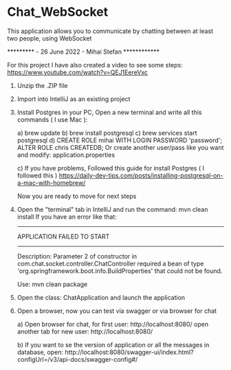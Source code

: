 # Chat_WebSocket
This application allows you to communicate by chatting between at least two people, using WebSocket




********* -  26 June 2022 -  Mihai Stefan ************

For this project I have also created a video to see some steps:
https://www.youtube.com/watch?v=QEJ1EereVxc



1) Unzip the .ZIP file

2) Import into IntelliJ as an existing project

3) Install Postgres in your PC, Open a new terminal and write all this commands ( I use Mac ):

   a) brew update
   b) brew install postgresql
   c) brew services start postgresql
   d) CREATE ROLE mihai WITH LOGIN PASSWORD 'password';
      ALTER ROLE chris CREATEDB;
      Or create another user/pass like you want and modify: application.properties

   c) If you have problems, Followed this guide for install Postgres  ( I followed this )
       https://daily-dev-tips.com/posts/installing-postgresql-on-a-mac-with-homebrew/

    Now you are ready to move for next steps


3) Open the "terminal" tab in IntelliJ and run the command:
     mvn clean install
     If you have an error like that:

      ***************************
      APPLICATION FAILED TO START
      ***************************
      Description:
      Parameter 2 of constructor in com.chat.socket.controller.ChatController required a bean of type 
      'org.springframework.boot.info.BuildProperties' that could not be found.

      Use:
      mvn clean package
      

5) Open the class: ChatApplication and launch the application

6) Open a browser, now you can test via swagger or via browser for chat

    a) Open browser for chat, for first user: http://localhost:8080/
       open another tab for new user: http://localhost:8080/

    b) If you want to se the version of application or all the messages in database, open:
      http://localhost:8080/swagger-ui/index.html?configUrl=/v3/api-docs/swagger-config#/



